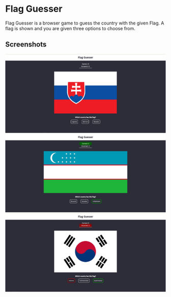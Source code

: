# Flag Guesser

Flag Guesser is a browser game to guess the country with the given Flag. A flag
is shown and you are given three options to choose from.

## Screenshots

![Starting Screen](img/screenshots/start.jpg)
![Correct Guess](img/screenshots/correct.jpg)
![Incorrect Guess](img/screenshots/incorrect.jpg)
